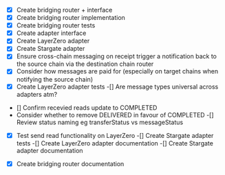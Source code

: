 -[x] Create bridging router + interface
-[x] Create bridging router implementation
-[x] Create bridging router tests
-[x] Create adapter interface
-[x] Create LayerZero adapter
-[x] Create Stargate adapter
-[x] Ensure cross-chain messaging on receipt trigger a notification back to the source chain via the destination chain router
-[x] Consider how messages are paid for (especially on target chains when notifying the source chain)
-[x] Create LayerZero adapter tests
-[] Are message types universal across adapters atm?
- [] Confirm recevied reads update to COMPLETED
- Consider whether to remove DELIVERED in favour of COMPLETED
-[] Review status naming eg transferStatus vs messageStatus
-[x] Test send read functionality on LayerZero
-[] Create Stargate adapter tests
-[] Create LayerZero adapter documentation
-[] Create Stargate adapter documentation
-[x] Create bridging router documentation

